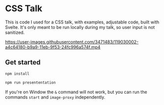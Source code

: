 # CSS Talk

This is code I used for a CSS talk, with examples, adjustable code, built with Svelte.
It's only meant to be run locally during my talk, so user input is not sanitized.

https://user-images.githubusercontent.com/3471483/119030002-a4c64180-b9a9-11eb-9f53-24fc996a574f.mp4

## Get started

```bash
npm install
```

```bash
npm run presententation
```

If you're on Window the `&` command will not work, but you can run the
commands `start` and `image-proxy` independently.
